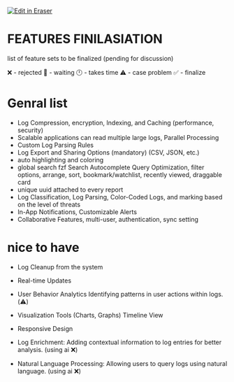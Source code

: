 <p><a target="_blank" href="https://app.eraser.io/workspace/joqkTxzhnzGMOs9se2ym" id="edit-in-eraser-github-link"><img alt="Edit in Eraser" src="https://firebasestorage.googleapis.com/v0/b/second-petal-295822.appspot.com/o/images%2Fgithub%2FOpen%20in%20Eraser.svg?alt=media&amp;token=968381c8-a7e7-472a-8ed6-4a6626da5501"></a></p>

# FEATURES FINILASIATION
list of feature sets to be finalized (pending for discussion)



❌ - rejected   🚧 - waiting   🕛 - takes time   ⚠️ - case problem   ✅ - finalize



# Genral list
- Log Compression, encryption, Indexing, and Caching (performance, security)
- Scalable applications can read multiple large logs, Parallel Processing 
- Custom Log Parsing Rules 
- Log Export and Sharing Options (mandatory) (CSV, JSON, etc.) 
- auto highlighting and coloring
- global search fzf Search Autocomplete Query Optimization, filter options, arrange, sort, bookmark/watchlist, recently viewed, draggable card
- unique uuid attached to every report
- Log Classification, Log Parsing, Color-Coded Logs, and marking based on the level of threats 
- In-App Notifications, Customizable Alerts
- Collaborative Features, multi-user, authentication, sync setting


# nice to have
- Log Cleanup from the system
- Real-time Updates 
- User Behavior Analytics Identifying patterns in user actions within logs. (⚠️)
- Visualization Tools (Charts, Graphs) Timeline View
- Responsive Design


- Log Enrichment: Adding contextual information to log entries for better analysis. (using ai ❌)
- Natural Language Processing: Allowing users to query logs using natural language. (using ai ❌)





<!--- Eraser file: https://app.eraser.io/workspace/joqkTxzhnzGMOs9se2ym --->
